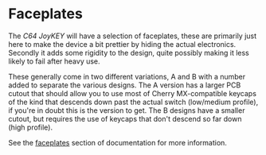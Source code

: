 # Faceplates
The *C64 JoyKEY* will have a selection of faceplates, these are primarily just here to make the device a bit prettier by hiding the actual electronics. Secondly it adds some rigidity to the design, quite possibly making it less likely to fail after heavy use.

These generally come in two different variations, A and B with a number added to separate the various designs. The A version has a larger PCB cutout that should allow you to use most of Cherry MX-compatible keycaps of the kind that descends down past the actual switch (low/medium profile), if you're in doubt this is the version to get. The B designs have a smaller cutout, but requires the use of keycaps that don't descend so far down (high profile).

See the [faceplates](https://github.com/tebl/C64-JoyKEY/blob/main/documentation/faceplates.md) section of documentation for more information.
